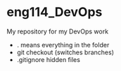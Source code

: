 # eng114_DevOps
My repository for my DevOps work

- . means everything in the folder
- git checkout (switches branches)
- .gitignore hidden files